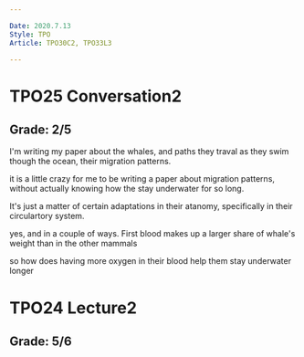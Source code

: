```yaml
---

Date: 2020.7.13
Style: TPO
Article: TPO30C2, TPO33L3

---
```

# TPO25 Conversation2
## Grade: 2/5

I'm writing my paper about the whales, and paths they traval as they swim though the ocean, their migration patterns.

it is a little crazy for me to be  writing a paper about migration patterns, without actually knowing how the stay underwater for so long.

It's just a matter of certain adaptations in their atanomy, specifically in their circulartory system.

yes, and in a couple of ways. First blood makes up a larger share of whale's weight than in the other mammals

so how does having more oxygen in their blood help them stay underwater longer
# TPO24 Lecture2
## Grade: 5/6  

